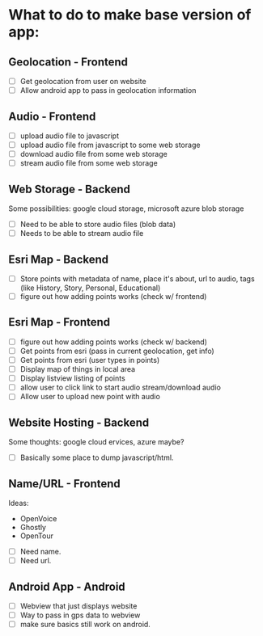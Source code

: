 # What to do to make base version of app:

## Geolocation - Frontend
- [ ] Get geolocation from user on website
- [ ] Allow android app to pass in geolocation information

## Audio - Frontend
- [ ] upload audio file to javascript
- [ ] upload audio file from javascript to some web storage
- [ ] download audio file from some web storage
- [ ] stream audio file from some web storage

## Web Storage - Backend
Some possibilities: google cloud storage, microsoft azure blob storage
- [ ] Need to be able to store audio files (blob data)
- [ ] Needs to be able to stream audio file

## Esri Map - Backend
- [ ] Store points with metadata of name, place it's about, url to audio, tags (like History, Story, Personal, Educational)
- [ ] figure out how adding points works (check w/ frontend)

## Esri Map - Frontend
- [ ] figure out how adding points works (check w/ backend)
- [ ] Get points from esri (pass in current geolocation, get info)
- [ ] Get points from esri (user types in points)
- [ ] Display map of things in local area
- [ ] Display listview listing of points
- [ ] allow user to click link to start audio stream/download audio
- [ ] Allow user to upload new point with audio

## Website Hosting - Backend
Some thoughts: google cloud ervices, azure maybe?
- [ ] Basically some place to dump javascript/html.

## Name/URL - Frontend
Ideas: 
* OpenVoice
* Ghostly
* OpenTour
- [ ] Need name.
- [ ] Need url.

## Android App - Android
- [ ] Webview that just displays website
- [ ] Way to pass in gps data to webview
- [ ] make sure basics still work on android.
